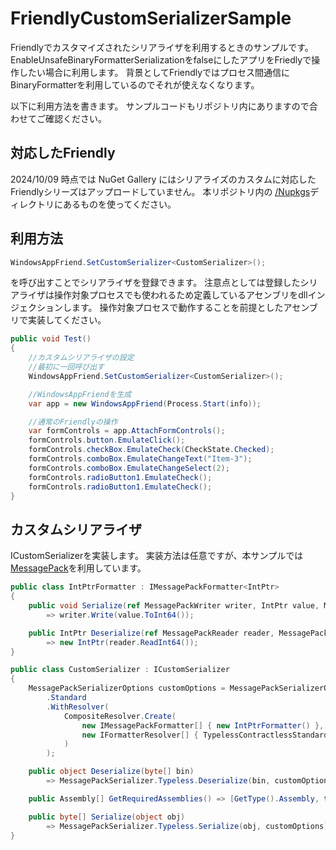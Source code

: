 # FriendlyCustomSerializerSample
Friendlyでカスタマイズされたシリアライザを利用するときのサンプルです。
EnableUnsafeBinaryFormatterSerializationをfalseにしたアプリをFriedlyで操作したい場合に利用します。
背景としてFriendlyではプロセス間通信にBinaryFormatterを利用しているのでそれが使えなくなります。

以下に利用方法を書きます。
サンプルコードもリポジトリ内にありますので合わせてご確認ください。

## 対応したFriendly
2024/10/09 時点では NuGet Gallery にはシリアライズのカスタムに対応したFriendlyシリーズはアップロードしていません。
本リポジトリ内の [/Nupkgs](Nupkgs)ディレクトリにあるものを使ってください。

## 利用方法
```csharp
WindowsAppFriend.SetCustomSerializer<CustomSerializer>();
``` 
を呼び出すことでシリアライザを登録できます。
注意点としては登録したシリアライザは操作対象プロセスでも使われるため定義しているアセンブリをdllインジェクションします。
操作対象プロセスで動作することを前提としたアセンブリで実装してください。

```csharp
public void Test()
{
    //カスタムシリアライザの設定
    //最初に一回呼び出す
    WindowsAppFriend.SetCustomSerializer<CustomSerializer>();

    //WindowsAppFriendを生成
    var app = new WindowsAppFriend(Process.Start(info));

    //通常のFriendlyの操作
    var formControls = app.AttachFormControls();
    formControls.button.EmulateClick();
    formControls.checkBox.EmulateCheck(CheckState.Checked);
    formControls.comboBox.EmulateChangeText("Item-3");
    formControls.comboBox.EmulateChangeSelect(2);
    formControls.radioButton1.EmulateCheck();
    formControls.radioButton1.EmulateCheck();
}
```

## カスタムシリアライザ
ICustomSerializerを実装します。
実装方法は任意ですが、本サンプルでは[MessagePack](https://www.nuget.org/packages/MessagePack)を利用しています。

```csharp
public class IntPtrFormatter : IMessagePackFormatter<IntPtr>
{
    public void Serialize(ref MessagePackWriter writer, IntPtr value, MessagePackSerializerOptions options)
        => writer.Write(value.ToInt64());

    public IntPtr Deserialize(ref MessagePackReader reader, MessagePackSerializerOptions options)
        => new IntPtr(reader.ReadInt64());
}

public class CustomSerializer : ICustomSerializer
{
    MessagePackSerializerOptions customOptions = MessagePackSerializerOptions
        .Standard
        .WithResolver(
            CompositeResolver.Create(
                new IMessagePackFormatter[] { new IntPtrFormatter() },
                new IFormatterResolver[] { TypelessContractlessStandardResolver.Instance }
            )
        );

    public object Deserialize(byte[] bin)
        => MessagePackSerializer.Typeless.Deserialize(bin, customOptions);

    public Assembly[] GetRequiredAssemblies() => [GetType().Assembly, typeof(MessagePackSerializer).Assembly];

    public byte[] Serialize(object obj)
        => MessagePackSerializer.Typeless.Serialize(obj, customOptions);
}
```
